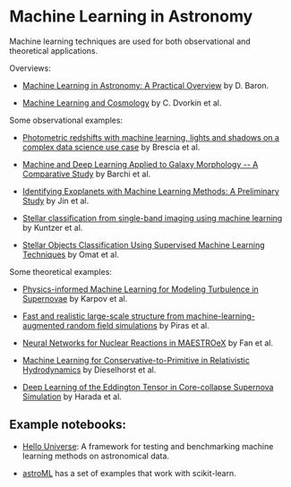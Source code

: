 # Machine Learning in Astronomy

Machine learning techniques are used for both observational and theoretical applications.

Overviews:

* [Machine Learning in Astronomy: A Practical Overview](https://arxiv.org/pdf/1904.07248.pdf) by D. Baron.

* [Machine Learning and Cosmology](https://arxiv.org/pdf/2203.08056.pdf) by C. Dvorkin et al.

Some observational examples:

* [Photometric redshifts with machine learning, lights and shadows on a complex data science use case](https://arxiv.org/abs/2104.06774) by Brescia et al.

* [Machine and Deep Learning Applied to Galaxy Morphology -- A Comparative Study](https://arxiv.org/abs/1901.07047) by Barchi et al.

* [Identifying Exoplanets with Machine Learning Methods: A Preliminary Study](https://arxiv.org/abs/2204.00721) by Jin et al.

* [Stellar classification from single-band imaging using machine learning](https://www.aanda.org/articles/aa/full_html/2016/07/aa28660-16/aa28660-16.html) by Kuntzer et al.

* [Stellar Objects Classification Using Supervised Machine Learning Techniques](https://ieeexplore.ieee.org/document/9994215) by Omat et al.


Some theoretical examples:

* [Physics-informed Machine Learning for Modeling Turbulence in Supernovae](https://iopscience.iop.org/article/10.3847/1538-4357/ac88cc/pdf) by Karpov et al.

* [Fast and realistic large-scale structure from machine-learning-augmented random field simulations](https://arxiv.org/abs/2205.07898) by Piras et al.

* [Neural Networks for Nuclear Reactions in MAESTROeX](https://iopscience.iop.org/article/10.3847/1538-4357/ac9a4b) by Fan et al.

* [Machine Learning for Conservative-to-Primitive in Relativistic Hydrodynamics](https://arxiv.org/abs/2109.02679) by Dieselhorst et al.

* [Deep Learning of the Eddington Tensor in Core-collapse Supernova Simulation](https://iopscience.iop.org/article/10.3847/1538-4357/ac3998/pdf) by Harada et al.

## Example notebooks:

* [Hello Universe](https://archive.stsci.edu/hello-universe): A framework for
  testing and benchmarking machine learning methods on astronomical data.

* [astroML](https://www.astroml.org/) has a set of examples that work with
  scikit-learn.
 
